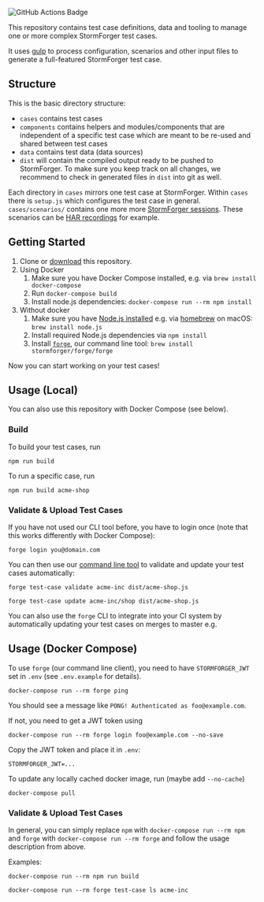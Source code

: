 <img src="https://github.com/stormforger/gulp-template/workflows/Node%20CI/badge.svg"
            alt="GitHub Actions Badge">

This repository contains test case definitions, data and tooling to manage one or more complex StormForger test cases.

It uses [gulp](https://gulpjs.com/) to process configuration, scenarios and other input files to generate a full-featured StormForger test case.

## Structure

This is the basic directory structure:

* `cases` contains test cases
* `components` contains helpers and modules/components that are independent of a specific test case which are meant to be re-used and shared between test cases
* `data` contains test data (data sources)
* `dist` will contain the compiled output ready to be pushed to StormForger. To make sure you keep track on all changes, we recommend to check in generated files in `dist` into git as well.

Each directory in `cases` mirrors one test case at StormForger. Within `cases` there is `setup.js` which configures the test case in general. `cases/scenarios/` contains one more more [StormForger sessions](https://docs.stormforger.com/reference/). These scenarios can be [HAR recordings](https://docs.stormforger.com/guides/har-converter/) for example.

## Getting Started

1. Clone or [download](https://github.com/stormforger/gulp-template/archive/master.zip) this repository.
2. Using Docker
    1. Make sure you have Docker Compose installed, e.g. via `brew install docker-compose`
    2. Run `docker-compose build`
    3. Install node.js dependencies: `docker-compose run --rm npm install`
3. Without docker
    1. Make sure you have [Node.js installed](https://nodejs.org/en/download/) e.g. via [homebrew](https://brew.sh/) on macOS: `brew install node.js`
    2. Install required Node.js dependencies via `npm install`
    3. Install [`forge`](https://github.com/stormforger/cli), our command line tool: `brew install stormforger/forge/forge`

Now you can start working on your test cases!


## Usage (Local)

You can also use this repository with Docker Compose (see below).

### Build

To build your test cases, run

```terminal
npm run build
```

To run a specific case, run

```terminal
npm run build acme-shop
```

### Validate & Upload Test Cases

If you have not used our CLI tool before, you have to login once (note that this works differently with Docker Compose):

```terminal
forge login you@domain.com
```

You can then use our [command line tool](https://github.com/stormforger/cli) to validate and update your test cases automatically:

```terminal
forge test-case validate acme-inc dist/acme-shop.js
```

```terminal
forge test-case update acme-inc/shop dist/acme-shop.js
```

You can also use the `forge` CLI to integrate into your CI system by automatically updating your test cases on merges to master e.g.

## Usage (Docker Compose)

To use `forge` (our command line client), you need to have `STORMFORGER_JWT` set in `.env` (see `.env.example` for details).

```terminal
docker-compose run --rm forge ping
```

You should see a message like `PONG! Authenticated as foo@example.com`.

If not, you need to get a JWT token using

```terminal
docker-compose run --rm forge login foo@example.com --no-save
```

Copy the JWT token and place it in `.env`:

```
STORMFORGER_JWT=...
```

To update any locally cached docker image, run (maybe add `--no-cache`)

```terminal
docker-compose pull
```

### Validate & Upload Test Cases

In general, you can simply replace `npm` with `docker-compose run --rm npm` and `forge` with `docker-compose run --rm forge` and follow the usage description from above.

Examples:

```terminal
docker-compose run --rm npm run build
```

```terminal
docker-compose run --rm forge test-case ls acme-inc
```
